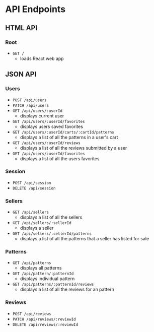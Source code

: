# API Endpoints

## HTML API

### Root

* `GET /`
  * loads React web app

## JSON API

### Users

* `POST /api/users`
* `PATCH /api/users`
* `GET /api/users/:userId`
  * displays current user
* `GET /api/users/:userId/favorites`
  * displays users saved favorites
* `GET /api/users/:userId/carts/:cartId/patterns`
  * displays a list of all the patterns in a user's cart
* `GET /api/users/:userId/reviews`
  * displays a list of all the reviews submitted by a user
* `GET /api/users/:userId/favorites`
  * displays a list of all the users favorites

### Session

* `POST /api/session`
* `DELETE /api/session`

### Sellers

* `GET /api/sellers`
  * displays a list of all the sellers
* `GET /api/sellers/:sellerId`
  * displays a seller
* `GET /api/sellers/:sellerId/patterns`
  * displays a list of all the patterns that a seller has listed for sale

### Patterns

* `GET /api/patterns`
  * displays all patterns
* `GET /api/pattern/:patternId`
  * displays individual pattern
* `GET /api/patterns/:patternId/reviews`
  * displays a list of all the reviews for an pattern


### Reviews

* `POST /api/reviews`
* `PATCH /api/reviews/:reviewId`
* `DELETE /api/reviews/:reviewId`
